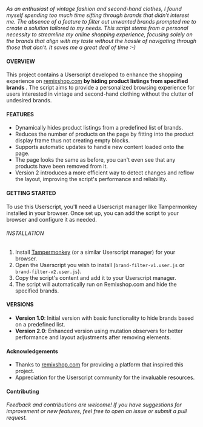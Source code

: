 <i> As an enthusiast of vintage fashion and second-hand clothes, I found myself spending too much time sifting through brands that didn't interest me. The absence of a feature to filter out unwanted brands prompted me to create a solution tailored to my needs. This script stems from a personal necessity to streamline my online shopping experience, focusing solely on the brands that align with my taste without the hassle of navigating through those that don't. It saves me a great deal of time :-) </i>


#### OVERVIEW
This project contains a Userscript developed to enhance the shopping experience on [remixshop.com](https://remixshop.com/) <b> by hiding product listings from specified brands </b>. The script aims to provide a personalized browsing experience for users interested in vintage and second-hand clothing without the clutter of undesired brands.

#### FEATURES
- Dynamically hides product listings from a predefined list of brands.
- Reduces the number of products on the page by fitting into the product display frame thus not creating empty blocks.
- Supports automatic updates to handle new content loaded onto the page.
- The page looks the same as before, you can't even see that any products have been removed from it.
- Version 2 introduces a more efficient way to detect changes and reflow the layout, improving the script's performance and reliability.

#### GETTING STARTED
To use this Userscript, you'll need a Userscript manager like Tampermonkey installed in your browser. Once set up, you can add the script to your browser and configure it as needed.

###### INSTALLATION
1. Install [Tampermonkey](https://www.tampermonkey.net) (or a similar Userscript manager) for your browser.
2. Open the Userscript you wish to install (`brand-filter-v1.user.js` or `brand-filter-v2.user.js`).
3. Copy the script's content and add it to your Userscript manager.
4. The script will automatically run on Remixshop.com and hide the specified brands.

#### VERSIONS
- **Version 1.0**: Initial version with basic functionality to hide brands based on a predefined list.
- **Version 2.0**: Enhanced version using mutation observers for better performance and layout adjustments after removing elements.

#### Acknowledgements
- Thanks to [remixshop.com](https://remixshop.com/) for providing a platform that inspired this project.
- Appreciation for the Userscript community for the invaluable resources.

#### Contributing
<i> Feedback and contributions are welcome! If you have suggestions for improvement or new features, feel free to open an issue or submit a pull request. </i>
